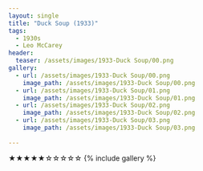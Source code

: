 ```yaml
---
layout: single
title: "Duck Soup (1933)"
tags:
  - 1930s 
  - Leo McCarey
header:
  teaser: /assets/images/1933-Duck Soup/00.png
gallery:
  - url: /assets/images/1933-Duck Soup/00.png
    image_path: /assets/images/1933-Duck Soup/00.png  
  - url: /assets/images/1933-Duck Soup/01.png
    image_path: /assets/images/1933-Duck Soup/01.png
  - url: /assets/images/1933-Duck Soup/02.png
    image_path: /assets/images/1933-Duck Soup/02.png
  - url: /assets/images/1933-Duck Soup/03.png
    image_path: /assets/images/1933-Duck Soup/03.png
 
---
```

★★★★★☆☆☆☆☆
{% include gallery %}
